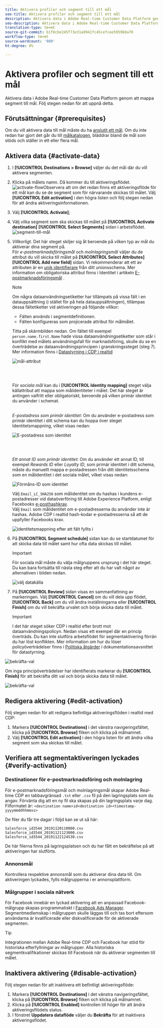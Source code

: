 ```yaml
---
title: Aktivera profiler och segment till ett mål
seo-title: Aktivera profiler och segment till ett mål
description: Aktivera data i Adobe Real-time Customer Data Platform genom att mappa segment till mål. Följ stegen nedan för att uppnå detta.
seo-description: Aktivera data i Adobe Real-time Customer Data Platform genom att mappa segment till mål. Följ stegen nedan för att uppnå detta.
translation-type: tm+mt
source-git-commit: b1f8cbe245f73e31a8941fc45cefcee595968a70
workflow-type: tm+mt
source-wordcount: '989'
ht-degree: 0%

---
```



# Aktivera profiler och segment till ett mål

Aktivera data i Adobe Real-time Customer Data Platform genom att mappa segment till mål. Följ stegen nedan för att uppnå detta.

## Förutsättningar {#prerequisites}

Om du vill aktivera data till mål måste du ha [anslutit ett mål](/help/rtcdp/destinations/connect-destination.md). Om du inte redan har gjort det går du till [målkatalogen](/help/rtcdp/destinations/destinations-catalog.md), bläddrar bland de mål som stöds och ställer in ett eller flera mål.

## Aktivera data {#activate-data}

1. I **[!UICONTROL Destinations > Browse]** väljer du det mål där du vill aktivera segmenten.
2. Klicka på målets namn. Då kommer du till aktiveringsflödet.
   ![activate-flow](/help/rtcdp/destinations/assets/activate-flow.png)Observera att om det redan finns ett aktiveringsflöde för ett mål kan du se de segment som för närvarande skickas till målet. Välj **[!UICONTROL Edit activation]** i den högra listen och följ stegen nedan för att ändra aktiveringsinformationen.
3. Välj **[!UICONTROL Activate]**;
4. Välj vilka segment som ska skickas till målet på **[!UICONTROL Activate destination]** **[!UICONTROL Select Segments]** sidan i arbetsflödet.
   ![segment-till-mål](/help/rtcdp/destinations/assets/email-select-segments.png)
5. *Villkorligt*. Det här steget skiljer sig åt beroende på vilken typ av mål du aktiverar dina segment på. <br> För *e-postmarknadsföringsmål* och *molnlagringsmål* väljer du de attribut du vill skicka till målet på **[!UICONTROL Select Attributes]** **[!UICONTROL Add new field]** sidan.
Vi rekommenderar att ett av attributen är en [unik identifierare](/help/rtcdp/destinations/email-marketing-destinations.md#identity) från ditt unionsschema. Mer information om obligatoriska attribut finns i Identitet i artikeln [E-postmarknadsföringsmål](/help/rtcdp/destinations/email-marketing-destinations.md#identity) .

   >[!NOTE]
   > 
   >Om några dataanvändningsetiketter har tillämpats på vissa fält i en datauppsättning (i stället för på hela datauppsättningen), tillämpas dessa fältetiketter vid aktiveringen på följande villkor:
   >* Fälten används i segmentdefinitionen.
   >* Fälten konfigureras som projicerade attribut för målmålet.
   >
   > Titta på skärmbilden nedan. Om fältet till exempel `person.name.first.Name` hade vissa dataanvändningsetiketter som står i konflikt med målets användningsfall för marknadsföring, skulle du se en överträdelse av dataanvändningsprincipen i granskningssteget (steg 7). Mer information finns i [Datastyrning i CDP i realtid](/help/rtcdp/privacy/data-governance-overview.md#destinations)

   ![mål-attribut](/help/rtcdp/destinations/assets/select-attributes-step.png)

   <br> 

   För *sociala mål* kan du i **[!UICONTROL Identity mapping]** steget välja källattribut att mappa som målidentiteter i målet. Det här steget är antingen valfritt eller obligatoriskt, beroende på vilken primär identitet du använder i schemat. <br> 

   *E-postadress som primär identitet*: Om du använder e-postadress som primär identitet i ditt schema kan du hoppa över steget Identitetsmappning, vilket visas nedan:

   ![E-postadress som identitet](/help/rtcdp/destinations/assets/email-as-identity.gif)

   <br> 

   *Ett annat ID som primär identitet*: Om du använder ett annat ID, till exempel *Rewards ID* eller *Loyalty ID*, som primär identitet i ditt schema, måste du manuellt mappa e-postadressen från ditt identitetsschema som en målidentitet i det sociala målet, vilket visas nedan:

   ![Förmåns-ID som identitet](/help/rtcdp/destinations/assets/rewardsid-as-identity.gif)


   Välj `Email_LC_SHA256` som målidentitet om du hashas i kundens e-postadresser vid dataöverföring till Adobe Experience Platform, enligt Facebooks [e-posthashkrav](/help/rtcdp/destinations/facebook-destination.md#email-hashing-requirements). <br> Välj `Email` som målidentitet om e-postadresserna du använder inte är hashas. Adobe CDP i realtid hash-kodar e-postadresserna så att de uppfyller Facebooks krav.

   ![identitetsmappning efter att fält fyllts i](/help/rtcdp/destinations/assets/identity-mapping.png)

6. På **[!UICONTROL Segment schedule]** sidan kan du se startdatumet för att skicka data till målet samt hur ofta data skickas till målet.

   >[!IMPORTANT]
   >
   >För sociala mål måste du välja målgruppens ursprung i det här steget. Du kan bara fortsätta till nästa steg efter att du har valt något av alternativen i bilden nedan.

   ![välj datakälla](/help/rtcdp/destinations/assets/choose-data-origin.png)

7. På **[!UICONTROL Review]** sidan visas en sammanfattning av markeringen. Välj **[!UICONTROL Cancel]** om du vill dela upp flödet, **[!UICONTROL Back]** om du vill ändra inställningarna eller **[!UICONTROL Finish]** om du vill bekräfta urvalet och börja skicka data till målet.

   >[!IMPORTANT]
   >
   >I det här steget söker CDP i realtid efter brott mot dataanvändningspolicyn. Nedan visas ett exempel där en princip överträds. Du kan inte slutföra arbetsflödet för segmentaktivering förrän du har löst konflikten. Mer information om hur du löser policyöverträdelser finns i [Politiska åtgärder](/help/rtcdp/privacy/data-governance-overview.md#enforcement) i dokumentationsavsnittet för datastyrning.

![bekräfta-val](/help/rtcdp/destinations/assets/data-policy-violation.png)

Om inga principöverträdelser har identifierats markerar du **[!UICONTROL Finish]** för att bekräfta ditt val och börja skicka data till målet.

![bekräfta-val](/help/rtcdp/destinations/assets/confirm-selection.png)



## Redigera aktivering {#edit-activation}

Följ stegen nedan för att redigera befintliga aktiveringsflöden i realtid med CDP:

1. Markera **[!UICONTROL Destinations]** i det vänstra navigeringsfältet, klicka på **[!UICONTROL Browse]** fliken och klicka på målnamnet.
2. Välj **[!UICONTROL Edit activation]** i den högra listen för att ändra vilka segment som ska skickas till målet.

## Verifiera att segmentaktiveringen lyckades {#verify-activation}

### Destinationer för e-postmarknadsföring och molnlagring

För e-postmarknadsföringsmål och molnlagringsmål skapar Adobe Real-time CDP en tabbavgränsad `.txt` eller `.csv` fil på den lagringsplats som du angav. Förvänta dig att en ny fil ska skapas på din lagringsplats varje dag. Filformatet är:
`<destination name>id<destination id><timestamp-yyyymmddhhmmss>`

De filer du får tre dagar i följd kan se ut så här:

```
Salesforce_id3544_20191120110000.csv
Salesforce_id3544_20191121123000.csv
Salesforce_id3544_20191122124530.csv
```

De här filerna finns på lagringsplatsen och du har fått en bekräftelse på att aktiveringen har slutförts.

### Annonsmål

Kontrollera respektive annonsmål som du aktiverar dina data till. Om aktiveringen lyckades, fylls målgrupperna i er annonsplattform.

### Målgrupper i sociala nätverk

För Facebook innebär en lyckad aktivering att en anpassad Facebook-målgrupp skapas programmatiskt i [Facebook Ads Manager](https://www.facebook.com/adsmanager/manage/). Segmentmedlemskap i målgruppen skulle läggas till och tas bort eftersom användarna är kvalificerade eller diskvalificerade för de aktiverade segmenten.

>[!TIP]
>
>Integrationen mellan Adobe Real-time CDP och Facebook har stöd för historiska efterfyllningar av målgrupper. Alla historiska segmentkvalifikationer skickas till Facebook när du aktiverar segmenten till målet.

## Inaktivera aktivering {#disable-activation}

Följ stegen nedan för att inaktivera ett befintligt aktiveringsflöde:

1. Markera **[!UICONTROL Destinations]** i det vänstra navigeringsfältet, klicka på **[!UICONTROL Browse]** fliken och klicka på målnamnet.
2. Klicka på **[!UICONTROL Enabled]** kontrollen till höger för att ändra aktiveringsflödets status.
3. I fönstret **Uppdatera dataflöde** väljer du **Bekräfta** för att inaktivera aktiveringsflödet.
